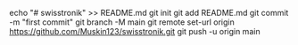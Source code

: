 echo "# swisstronik" >> README.md
git init
git add README.md
git commit -m "first commit"
git branch -M main
git remote set-url origin https://github.com/Muskin123/swisstronik.git
git push -u origin main